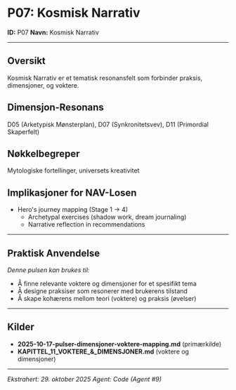 # P07: Kosmisk Narrativ

**ID:** P07
**Navn:** Kosmisk Narrativ

---

## Oversikt

Kosmisk Narrativ er et tematisk resonansfelt som forbinder praksis, dimensjoner, og voktere.

## Dimensjon-Resonans

D05 (Arketypisk Mønsterplan), D07 (Synkronitetsvev), D11 (Primordial Skaperfelt)

## Nøkkelbegreper

Mytologiske fortellinger, universets kreativitet

## Implikasjoner for NAV-Losen

- Hero's journey mapping (Stage 1 → 4)
  - Archetypal exercises (shadow work, dream journaling)
  - Narrative reflection in recommendations

---

## Praktisk Anvendelse

*Denne pulsen kan brukes til:*
- Å finne relevante voktere og dimensjoner for et spesifikt tema
- Å designe praksiser som resonerer med brukerens tilstand
- Å skape kohærens mellom teori (voktere) og praksis (øvelser)

---

## Kilder

- **2025-10-17-pulser-dimensjoner-voktere-mapping.md** (primærkilde)
- **KAPITTEL_11_VOKTERE_&_DIMENSJONER.md** (voktere og dimensjoner)

---

*Ekstrahert: 29. oktober 2025*
*Agent: Code (Agent #9)*
